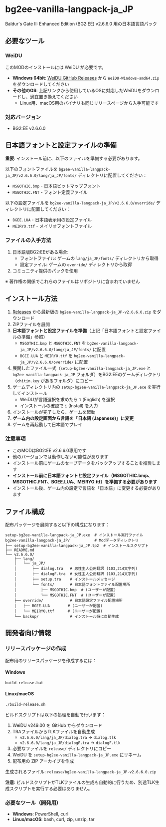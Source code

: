 # bg2ee-vanilla-langpack-ja_JP

Baldur's Gate II: Enhanced Edition (BG2:EE) v2.6.6.0 用の日本語言語パック

## 必要なツール

### WeiDU
このMODのインストールには WeiDU が必要です。

- **Windows 64bit**: [WeiDU GitHub Releases](https://github.com/WeiDUorg/weidu/releases) から `WeiDU-Windows-amd64.zip` をダウンロードしてください
- **その他のOS**: 上記リンクから使用しているOSに対応したWeiDUをダウンロードし、適宜置き換えてください
  - Linux用、macOS用のバイナリも同じリリースページから入手可能です

### 対応バージョン
- BG2:EE v2.6.6.0

## 日本語フォントと設定ファイルの準備

**重要**: インストール前に、以下のファイルを準備する必要があります。

以下のフォントファイルを `bg2ee-vanilla-langpack-ja_JP/v2.6.6.0/lang/ja_JP/fonts/` ディレクトリに配置してください：
- `MSGOTHIC.bmp` - 日本語ビットマップフォント
- `MSGOTHIC.FNT` - フォント定義ファイル

以下の設定ファイルを `bg2ee-vanilla-langpack-ja_JP/v2.6.6.0/override/` ディレクトリに配置してください：
- `BGEE.LUA` - 日本語表示用の設定ファイル
- `MEIRYO.ttf` - メイリオフォントファイル

### ファイルの入手方法

1. 日本語版BG2:EEがある場合:
   - フォントファイル: ゲームの `lang/ja_JP/fonts/` ディレクトリから取得
   - 設定ファイル: ゲームの `override/` ディレクトリから取得
2. コミュニティ提供のパックを使用

※ 著作権の関係でこれらのファイルはリポジトリに含まれていません

## インストール方法

1. [Releases](https://github.com/FriendlyArmInnRegulars/bg2ee-vanilla-langpack-ja_JP/releases) から最新版の `bg2ee-vanilla-langpack-ja_JP-v2.6.6.0.zip` をダウンロード
2. ZIPファイルを展開
3. **日本語フォントと設定ファイルを準備**（上記「日本語フォントと設定ファイルの準備」参照）
   - `MSGOTHIC.bmp` と `MSGOTHIC.FNT` を `bg2ee-vanilla-langpack-ja_JP/v2.6.6.0/lang/ja_JP/fonts/` に配置
   - `BGEE.LUA` と `MEIRYO.ttf` を `bg2ee-vanilla-langpack-ja_JP/v2.6.6.0/override/` に配置
4. 展開したファイル一式（`setup-bg2ee-vanilla-langpack-ja_JP.exe` と `bg2ee-vanilla-langpack-ja_JP` フォルダ）をBG2:EEのゲームディレクトリ（`chitin.key` があるフォルダ）にコピー
5. ゲームディレクトリ内の `setup-bg2ee-vanilla-langpack-ja_JP.exe` を実行してインストール
   - WeiDUが言語選択を求めたら `1` (English) を選択
   - インストールの確認で `i` (Install) を入力
6. インストールが完了したら、ゲームを起動
7. **ゲーム内の設定画面から言語を「日本語 (Japanese)」に変更**
8. ゲームを再起動して日本語でプレイ

### 注意事項
- このMODはBG2:EE v2.6.6.0専用です
- 他のバージョンでは動作しない可能性があります
- インストール前にゲームのセーブデータをバックアップすることを推奨します
- **インストール前に日本語フォントと設定ファイル（MSGOTHIC.bmp、MSGOTHIC.FNT、BGEE.LUA、MEIRYO.ttf）を準備する必要があります**
- インストール後、ゲーム内の設定で言語を「日本語」に変更する必要があります

## ファイル構成

配布パッケージを展開すると以下の構成になります：

```
setup-bg2ee-vanilla-langpack-ja_JP.exe  # インストール実行ファイル
bg2ee-vanilla-langpack-ja_JP/           # Modデータディレクトリ
├── setup-bg2ee-vanilla-langpack-ja_JP.tp2  # インストールスクリプト
├── README.md
└── v2.6.6.0/
    ├── lang/
    │   └── ja_JP/
    │       ├── dialog.tra   # 男性主人公用翻訳 (103,214文字列)
    │       ├── dialogF.tra  # 女性主人公用翻訳 (103,214文字列)
    │       ├── setup.tra    # インストールメッセージ
    │       └── fonts/       # 日本語フォントファイル配置場所
    │           ├── MSGOTHIC.bmp  # (ユーザーが配置)
    │           └── MSGOTHIC.FNT  # (ユーザーが配置)
    ├── override/            # 日本語設定ファイル配置場所
    │   ├── BGEE.LUA        # (ユーザーが配置)
    │   └── MEIRYO.ttf      # (ユーザーが配置)
    └── backup/              # インストール時に自動生成
```

## 開発者向け情報

### リリースパッケージの作成

配布用のリリースパッケージを作成するには：

#### Windows
```batch
build-release.bat
```

#### Linux/macOS
```bash
./build-release.sh
```

ビルドスクリプトは以下の処理を自動で行います：
1. WeiDU v249.00 を GitHub からダウンロード
2. TRAファイルからTLKファイルを自動生成
   - `v2.6.6.0/lang/ja_JP/dialog.tra` → `dialog.tlk`
   - `v2.6.6.0/lang/ja_JP/dialogF.tra` → `dialogF.tlk`
3. 必要なファイルを `release/` ディレクトリにコピー
4. WeiDU を `setup-bg2ee-vanilla-langpack-ja_JP.exe` にリネーム
5. 配布用の ZIP アーカイブを作成

生成されるファイル: `release/bg2ee-vanilla-langpack-ja_JP-v2.6.6.0.zip`

**注意**: ビルドスクリプトがTLKファイルの生成も自動的に行うため、別途TLK生成スクリプトを実行する必要はありません。

### 必要なツール（開発用）
- **Windows**: PowerShell, curl
- **Linux/macOS**: bash, curl, zip, unzip, tar